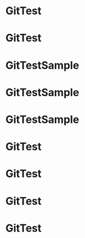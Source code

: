 # GitTest
# GitTest
# GitTestSample
# GitTestSample
# GitTestSample
# GitTest
# GitTest
# GitTest
# GitTest
